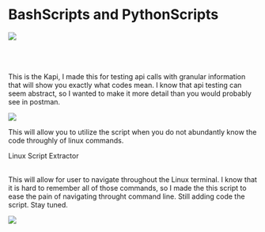 # BashScripts and PythonScripts

 <!DOCTYPE html>
<html>
<body>
 <div>
 
 <img src='https://usercontent1.hubstatic.com/12596214_f520.jpg' align="center">
 </div>
 <br>
 <br>
 <br>
  </div>
 <p> This is the Kapi, I made this for testing api calls with granular information that will show you exactly what codes mean. 
  I know that api testing can seem abstract, so I wanted to make it more detail than you would probably see in postman.</p>
 <img src='https://content.screencast.com/users/kylebrooks1890329569/folders/Snagit/media/a9b1f4a3-af6f-4cdc-843e-7b1c55de437d/02.09.2022-10.57.png'>
 <p>This will allow you to utilize the script when you do not abundantly know the code throughly of linux commands. </p>
 <span>Linux Script Extractor</span>
 <br>
 <br>
 <p>This will allow for user to navigate throughout the Linux terminal.  I know that it is hard to remember all of those commands, so I made the this
  script to ease the pain of navigating throught command line.  Still adding code the script.  Stay tuned. </p>
 <img src='https://content.screencast.com/users/kylebrooks1890329569/folders/Snagit/media/06e8053a-a410-4815-9f37-57985ecb59be/02.09.2022-11.43.png'>
</body>
</html> 
